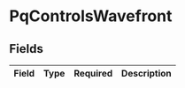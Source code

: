 # PqControlsWavefront


## Fields

| Field       | Type        | Required    | Description |
| ----------- | ----------- | ----------- | ----------- |